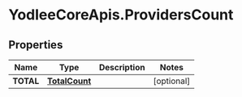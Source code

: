 # YodleeCoreApis.ProvidersCount

## Properties
Name | Type | Description | Notes
------------ | ------------- | ------------- | -------------
**TOTAL** | [**TotalCount**](TotalCount.md) |  | [optional] 

